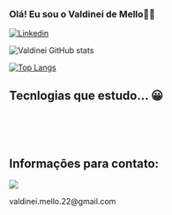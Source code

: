 ### Olá! Eu sou o Valdinei de Mello🙋‍♂️

[![Linkedin](https://img.shields.io/badge/LinkedIn-0077B5?style=for-the-badge&logo=linkedin&logoColor=white)](https://www.linkedin.com/in/valdinei-mello-361813135/)

![Valdinei GitHub stats](https://github-readme-stats.vercel.app/api?username=valdinei-mello&show_icons=true&theme=onedark)

[![Top Langs](https://github-readme-stats.vercel.app/api/top-langs/?username=valdinei-mello&theme=blue-green)](https://github.com/anuraghazra/github-readme-stats)

## Tecnlogias que estudo... 😀

<div style="display: inline_block"><br/>
  <img aligh="center" alt="" src="https://img.shields.io/badge/Angular-DD0031?style=for-the-badge&logo=angular&logoColor=white"/>
  <img aligh="center" alt="" src="https://img.shields.io/badge/JavaScript-F7DF1E?style=for-the-badge&logo=javascript&logoColor=black"/>
  <img aligh="center" alt="" src="https://img.shields.io/badge/Python-14354C?style=for-the-badge&logo=python&logoColor=white"/>
  <img aligh="center" alt="" src="https://img.shields.io/badge/.NET-5C2D91?style=for-the-badge&logo=.net&logoColor=white"/>
  <img aligh="center" alt="" src="https://img.shields.io/badge/CSS3-1572B6?style=for-the-badge&logo=css3&logoColor=white"/>
  <img aligh="center" alt="" src="https://img.shields.io/badge/TypeScript-007ACC?style=for-the-badge&logo=typescript&logoColor=white"/>
  <img aligh="center" alt="" src="https://img.shields.io/badge/HTML5-E34F26?style=for-the-badge&logo=html5&logoColor=white"/>
  <img aligh="center" alt="" src="https://img.shields.io/badge/MySQL-00000F?style=for-the-badge&logo=mysql&logoColor=white"/>
  <img aligh="center" alt="" src="https://img.shields.io/badge/GitHub-100000?style=for-the-badge&logo=github&logoColor=white"/>
  
  
</div><br/>

## Informações para contato:
<div style="display: inline_block">
<img src="https://img.shields.io/badge/Gmail-D14836?style=for-the-badge&logo=gmail&logoColor=white"/> 
  <p>valdinei.mello.22@gmail.com</p>
</div>
